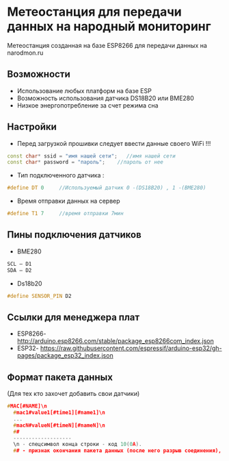 # Метеостанция для передачи данных на народный мониторинг
Метеостанция созданная на базе ESP8266 для передачи данных на narodmon.ru 


## Возможности
+ Использование любых платформ на базе ESP
+ Возможность использования датчика DS18B20 или BME280 
+ Низкое энергопотребление за счет режима сна 

## Настройки
+ Перед загрузкой прошивки следует ввести данные своего WiFi !!!
```C++
const char* ssid = "имя нашей сети";   //имя нашей сети
const char* password = "пароль";    //пароль от нее
```
+ Тип подключенного датчика :
```C++
#define DT 0     //Используемый датчик 0 -(DS18B20) , 1 -(BME280)
```
+ Время отправки данных на сервер
```C++
#define T1 7     //время отправки 7мин
```

## Пины подключения датчиков
+ BME280
```C++
SCL – D1
SDA – D2
```
+ Ds18b20
```C++
#define SENSOR_PIN D2
```

## Ссылки для менеджера плат
+ ESP8266- http://arduino.esp8266.com/stable/package_esp8266com_index.json
+ ESP32- https://raw.githubusercontent.com/espressif/arduino-esp32/gh-pages/package_esp32_index.json

## Формат пакета данных
(Для тех кто захочет добавить свои датчики)
```C++
#MAC[#NAME]\n
  #mac1#value1[#time1][#name1]\n
  ...
  #macN#valueN[#timeN][#nameN]\n
  ##
  -------------------
  \n - спецсимвол конца строки - код 10(0A).
  ## - признак окончания пакета данных (после него разрыв соединения), в [] заключен необязательный параметр.
  ```
